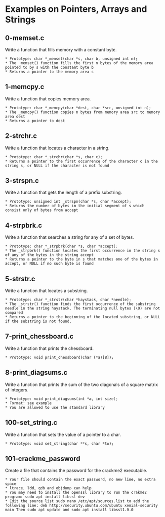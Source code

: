# Examples on Pointers, Arrays and Strings


## 0-memset.c


Write a function that fills memory with a constant byte.

	* Prototype: char *_memset(char *s, char b, unsigned int n);
	* The _memset() function fills the first n bytes of the memory area pointed to by s with the constant byte b
	* Returns a pointer to the memory area s

## 1-memcpy.c

Write a function that copies memory area.

	* Prototype: char *_memcpy(char *dest, char *src, unsigned int n);
	* The _memcpy() function copies n bytes from memory area src to memory area dest
	* Returns a pointer to dest

## 2-strchr.c


Write a function that locates a character in a string.

	* Prototype: char *_strchr(char *s, char c);
	* Returns a pointer to the first occurrence of the character c in the string s, or NULL if the character is not found

## 3-strspn.c


Write a function that gets the length of a prefix substring.

	* Prototype: unsigned int _strspn(char *s, char *accept);
	* Returns the number of bytes in the initial segment of s which consist only of bytes from accept

## 4-strpbrk.c

Write a function that searches a string for any of a set of bytes.

	* Prototype: char *_strpbrk(char *s, char *accept);
	* The _strpbrk() function locates the first occurrence in the string s of any of the bytes in the string accept
	* Returns a pointer to the byte in s that matches one of the bytes in accept, or NULL if no such byte is found

## 5-strstr.c


Write a function that locates a substring.

	* Prototype: char *_strstr(char *haystack, char *needle);
	* The _strstr() function finds the first occurrence of the substring needle in the string haystack. The terminating null bytes (\0) are not compared
	* Returns a pointer to the beginning of the located substring, or NULL if the substring is not found.

## 7-print_chessboard.c

Write a function that prints the chessboard.

	* Prototype: void print_chessboard(char (*a)[8]);

## 8-print_diagsums.c

Write a function that prints the sum of the two diagonals of a square matrix of integers.

	* Prototype: void print_diagsums(int *a, int size);
	* Format: see example
	* You are allowed to use the standard library

## 100-set_string.c

Write a function that sets the value of a pointer to a char.

	* Prototype: void set_string(char **s, char *to);

## 101-crackme_password

Create a file that contains the password for the crackme2 executable.

	* Your file should contain the exact password, no new line, no extra space
	* ltrace, ldd, gdb and objdump can help
	* You may need to install the openssl library to run the crakme2 program: sudo apt install libssl-dev
	* Edit the source list sudo nano /etc/apt/sources.list to add the following line: deb http://security.ubuntu.com/ubuntu xenial-security main Then sudo apt update and sudo apt install libssl1.0.0
